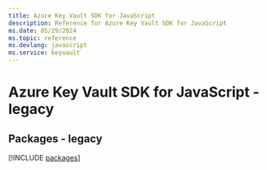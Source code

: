 ```yaml
---
title: Azure Key Vault SDK for JavaScript
description: Reference for Azure Key Vault SDK for JavaScript
ms.date: 05/29/2024
ms.topic: reference
ms.devlang: javascript
ms.service: keyvault
---
```

# Azure Key Vault SDK for JavaScript - legacy
## Packages - legacy
[!INCLUDE [packages](key-vault-index.md)]